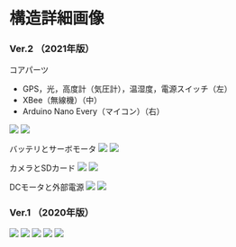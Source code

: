 # 構造詳細画像

### Ver.2 （2021年版）
コアパーツ
- GPS，光，高度計（気圧計），温湿度，電源スイッチ（左）
- XBee（無線機）（中）
- Arduino Nano Every（マイコン）（右）

![](./img/2021/core_omote.jpg)
![](./img/2021/core_ura.jpg)

バッテリとサーボモータ
![](./img/2021/battery_omote.jpg)
![](./img/2021/battery_ura.jpg)

カメラとSDカード
![](./img/2021/camera_omote.jpg)
![](./img/2021/camera_ura.jpg)

DCモータと外部電源
![](./img/2021/dc_moter_omote.jpg)
![](./img/2021/dc_moter_ura.jpg)

### Ver.1 （2020年版）
![](./img/2020/top_omote.JPG)
![](./img/2020/top_ura.JPG)
![](./img/2020/top_yoko.JPG)
![](./img/2020/bottom_omote.JPG)
![](./img/2020/bottom_ura.JPG)
